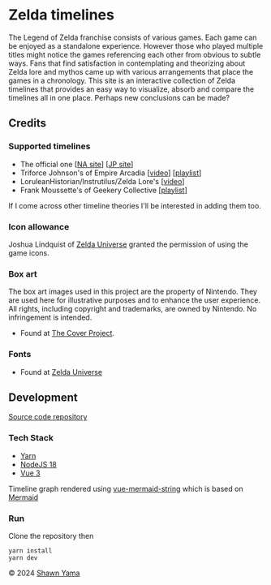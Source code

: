 # Zelda timelines

The Legend of Zelda franchise consists of various games. Each game can be enjoyed as a standalone experience. However those who played multiple titles might notice the games referencing each other from obvious to subtle ways. Fans that find satisfaction in contemplating and theorizing about Zelda lore and mythos came up with various arrangements that place the games in a chronology. This site is an interactive collection of Zelda timelines that provides an easy way to visualize, absorb and compare the timelines all in one place. Perhaps new conclusions can be made?

## Credits
### Supported timelines
- The official one [[NA site](https://www.zelda.com/about/)] [[JP site](https://www.nintendo.com/jp/character/zelda/history/index.html)]
- Triforce Johnson's of Empire Arcadia [[video](https://youtu.be/HPnvAt9bvAs)] [[playlist](https://www.youtube.com/playlist?list=PLYYZg45BvGCMoNCbPlhfV0296IOfrBUVz)]
- LoruleanHistorian/Instrutilus/Zelda Lore's [[video](https://www.youtube.com/watch?v=7GAqIqYzqGQ)]
- Frank Moussette's of Geekery Collective [[playlist](https://www.youtube.com/playlist?list=PLdwzMC_Gye94WEBMT0--HneBOJXJaM1Mg)]

If I come across other timeline theories I'll be interested in adding them too.

### Icon allowance
Joshua Lindquist of [Zelda Universe](https://zeldauniverse.net/) granted the permission of using the game icons.

### Box art
The box art images used in this project are the property of Nintendo. They are used here for illustrative purposes and to enhance the user experience. All rights, including copyright and trademarks, are owned by Nintendo. No infringement is intended.
- Found at [The Cover Project](https://www.thecoverproject.net/index.php).

### Fonts
- Found at [Zelda Universe](https://zeldauniverse.net/media/fonts/)

## Development
[Source code repository](https://github.com/shawnyama/zelda-timelines)
### Tech Stack
- [Yarn](https://yarnpkg.com/getting-started/install)
- [NodeJS 18](https://nodejs.org/en/download/current/)
- [Vue 3](https://vuejs.org/guide/quick-start.html)

Timeline graph rendered using [vue-mermaid-string](https://github.com/dword-design/vue-mermaid-string) which is based on [Mermaid](https://mermaid.js.org/)

### Run
Clone the repository then
```
yarn install
yarn dev
```

© 2024 [Shawn Yama](https://shawnyama.ca/)